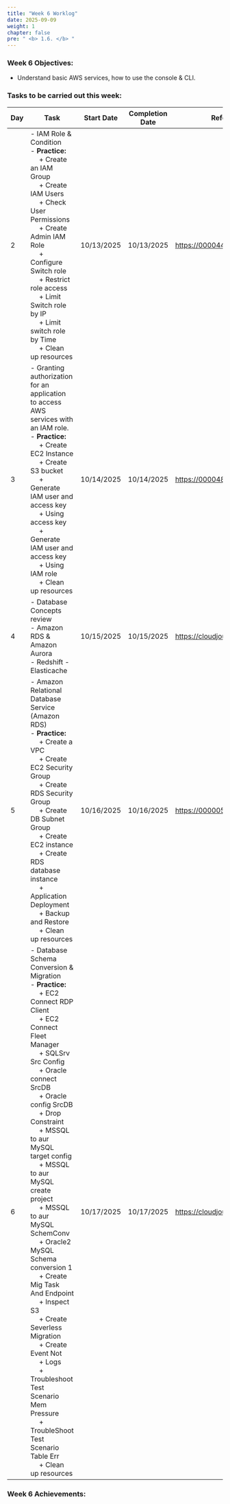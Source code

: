 ```yaml
---
title: "Week 6 Worklog"
date: 2025-09-09
weight: 1
chapter: false
pre: " <b> 1.6. </b> "
---
```




### Week 6 Objectives:

* Understand basic AWS services, how to use the console & CLI.

### Tasks to be carried out this week:
| Day | Task                                                                                                                                                                                                   | Start Date | Completion Date | Reference Material                        |
| --- | ------------------------------------------------------------------------------------------------------------------------------------------------------------------------------------------------------ | ---------- | --------------- | ----------------------------------------- |
| 2   | - IAM Role & Condition <br> - **Practice:** <br>&emsp; + Create an IAM Group <br>&emsp; + Create IAM Users <br>&emsp; + Check User Permissions <br>&emsp; + Create Admin IAM Role <br>&emsp; + Configure Switch role <br>&emsp; + Restrict role access <br>&emsp; +   Limit Switch role by IP <br>&emsp; + Limit switch role by Time <br>&emsp; + Clean up resources                                                                                           | 10/13/2025 | 10/13/2025      | <https://000044.awsstudygroup.com/>|
| 3   | - Granting authorization for an application to access AWS services with an IAM role. <br> - **Practice:** <br>&emsp; + Create EC2 Instance <br>&emsp; + Create S3 bucket <br>&emsp; + Generate IAM user and access key <br>&emsp; + Using access key <br>&emsp; + Generate IAM user and access key <br>&emsp; + Using IAM role <br>&emsp; + Clean up resources                                        | 10/14/2025 | 10/14/2025      | <https://000048.awsstudygroup.com/> |
| 4   |  - Database Concepts review <br> - Amazon RDS & Amazon Aurora <br> - Redshift - Elasticache | 10/15/2025 | 10/15/2025      | <https://cloudjourney.awsstudygroup.com/> |
| 5   | - Amazon Relational Database Service (Amazon RDS) <br> - **Practice:** <br>&emsp; + Create a VPC <br>&emsp; + Create EC2 Security Group <br>&emsp; + Create RDS Security Group <br>&emsp; + Create DB Subnet Group <br>&emsp; + Create EC2 instance <br>&emsp; + Create RDS database instance <br>&emsp; + Application Deployment <br>&emsp; + Backup and Restore <br>&emsp; + Clean up resources                             | 10/16/2025 | 10/16/2025      | <https://000005.awsstudygroup.com/> |
| 6   |- Database Schema Conversion & Migration <br> - **Practice:** <br>&emsp; + EC2 Connect RDP Client <br>&emsp; + EC2 Connect Fleet Manager <br>&emsp; + SQLSrv Src Config <br>&emsp; + Oracle connect SrcDB <br>&emsp; +  Oracle config SrcDB <br>&emsp; + Drop Constraint <br>&emsp; + MSSQL to aur MySQL target config <br>&emsp; + MSSQL to aur MySQL create project <br>&emsp; + MSSQL to aur MySQL SchemConv <br>&emsp; + Oracle2 MySQL Schema conversion 1 <br>&emsp; + Create Mig Task And Endpoint <br>&emsp; + Inspect S3 <br>&emsp; + Create Severless Migration <br>&emsp; + Create Event Not <br>&emsp; + Logs  <br>&emsp; + Troubleshoot Test Scenario Mem Pressure <br>&emsp; + TroubleShoot Test Scenario Table Err  <br>&emsp; + Clean up resources                                                                                 | 10/17/2025 | 10/17/2025      | <https://cloudjourney.awsstudygroup.com/> |


### Week 6 Achievements:
